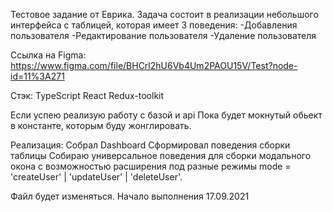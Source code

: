 Тестовое задание от Еврика.
Задача состоит в реализации небольшого интерфейса с таблицей, которая имеет 3 поведения:
  -Добавления пользователя
  -Редактирование пользователя
  -Удаление пользователя

Ссылка на Figma:
  https://www.figma.com/file/BHCrl2hU6Vb4Um2PAOU15V/Test?node-id=11%3A271

Стэк: 
  TypeScript
  React
  Redux-toolkit

Если успею реализую работу с базой и api
Пока будет мокнутый обьект в константе, которым буду жонглировать.

Реализация: 
  Собрал Dashboard
  Сформировал поведения сборки таблицы
  Собираю универсальное поведения для сборки модального окона с возможностью расширения
  под разные режимы mode = 'createUser' | 'updateUser' | 'deleteUser'.


Файл будет изменяться. Начало выполнения 17.09.2021
